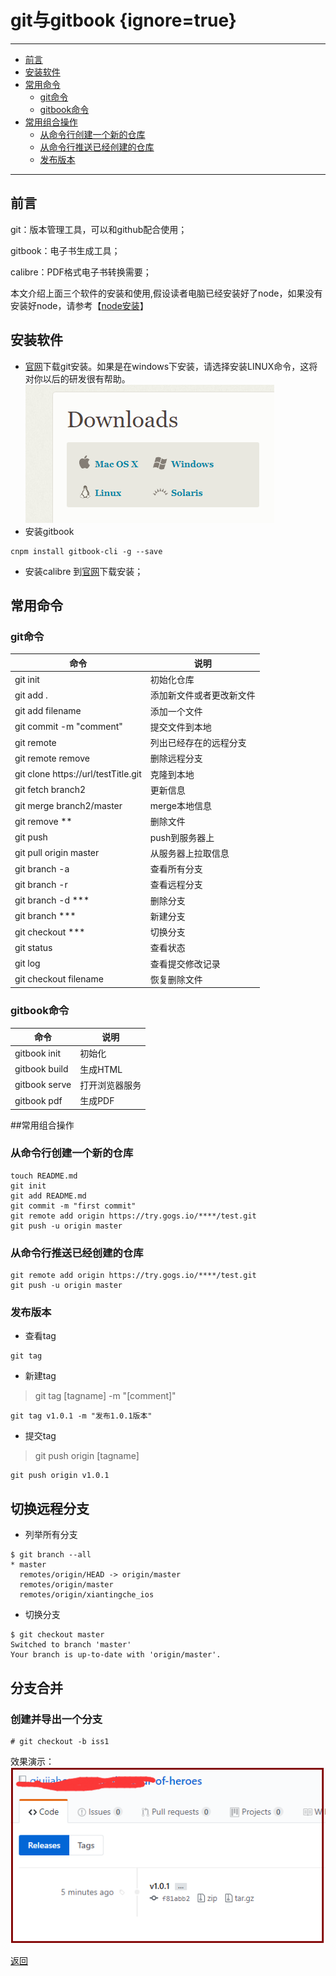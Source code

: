 # git与gitbook {ignore=true}
---
<!-- @import "[TOC]" {cmd="toc" depthFrom=1 depthTo=6 orderedList=false} -->
<!-- code_chunk_output -->

* [前言](#前言)
* [安装软件](#安装软件)
* [常用命令](#常用命令)
	* [git命令](#git命令)
	* [gitbook命令](#gitbook命令)
* [常用组合操作](#常用组合操作)
	* [从命令行创建一个新的仓库](#从命令行创建一个新的仓库)
	* [从命令行推送已经创建的仓库](#从命令行推送已经创建的仓库)
	* [发布版本](#发布版本)

<!-- /code_chunk_output -->
---
## 前言
git：版本管理工具，可以和github配合使用；

gitbook：电子书生成工具；

calibre：PDF格式电子书转换需要；

本文介绍上面三个软件的安装和使用,假设读者电脑已经安装好了node，如果没有安装好node，请参考【[node安装](/tools/Nodejs/install.md)】
## 安装软件 
* [官网](https://git-scm.com/downloads)下载git安装。如果是在windows下安装，请选择安装LINUX命令，这将对你以后的研发很有帮助。
![](assets/markdown-img-paste-20170813103947623.png)
* 安装gitbook
```
cnpm install gitbook-cli -g --save
```
* 安装calibre
到[官网](https://calibre-ebook.com/download_windows)下载安装；


## 常用命令
### git命令

| 命令                                  | 说明           |
|-------------------------------------|--------------|
| git init                            | 初始化仓库        |
| git add .                           | 添加新文件或者更改新文件 |
| git add filename                    | 添加一个文件       |
| git commit -m "comment"             | 提交文件到本地      |
| git remote                          | 列出已经存在的远程分支  |
| git remote remove <name>            | 删除远程分支       |
| git clone https://url/testTitle.git | 克隆到本地        |
| git fetch branch2                   | 更新信息         |
| git merge branch2/master            | merge本地信息    |
| git remove  **                      | 删除文件         |
| git push                            | push到服务器上    |
| git pull origin master              | 从服务器上拉取信息    |
| git branch -a                       | 查看所有分支       |
| git branch -r                       | 查看远程分支       |
| git branch -d ***                   | 删除分支         |
| git branch  ***                     | 新建分支         |
| git checkout ***                    | 切换分支         |
| git status                          | 查看状态         |
| git log                             | 查看提交修改记录     |
|git checkout filename|恢复删除文件|

### gitbook命令
| 命令            | 说明      |
|---------------|---------|
| gitbook init  | 初始化     |
| gitbook build | 生成HTML  |
| gitbook serve | 打开浏览器服务 |
| gitbook pdf   | 生成PDF   |



##常用组合操作

### 从命令行创建一个新的仓库
```
touch README.md
git init
git add README.md
git commit -m "first commit"
git remote add origin https://try.gogs.io/****/test.git
git push -u origin master
```

### 从命令行推送已经创建的仓库
```
git remote add origin https://try.gogs.io/****/test.git
git push -u origin master
```

### 发布版本
* 查看tag
 ```
 git tag
 ```
* 新建tag
 >git tag [tagname] -m "[comment]"
 ```
 git tag v1.0.1 -m "发布1.0.1版本"
 ```

* 提交tag
>git push origin [tagname]
```
git push origin v1.0.1
```

## 切换远程分支

* 列举所有分支
```
$ git branch --all
* master
  remotes/origin/HEAD -> origin/master
  remotes/origin/master
  remotes/origin/xiantingche_ios
```

* 切换分支

```
$ git checkout master
Switched to branch 'master'
Your branch is up-to-date with 'origin/master'.
```


## 分支合并

### 创建并导出一个分支

```
# git checkout -b iss1
```


效果演示：
![](assets/markdown-img-paste-20170813182318179.png)




[返回](/readme.md)
